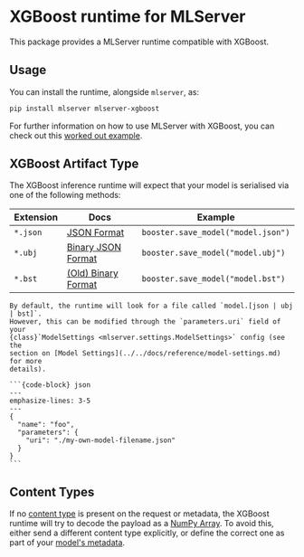 # XGBoost runtime for MLServer

This package provides a MLServer runtime compatible with XGBoost.

## Usage

You can install the runtime, alongside `mlserver`, as:

```bash
pip install mlserver mlserver-xgboost
```

For further information on how to use MLServer with XGBoost, you can check out
this [worked out example](../../docs/examples/xgboost/README.md).

## XGBoost Artifact Type

The XGBoost inference runtime will expect that your model is serialised via one
of the following methods:

| Extension | Docs                                                                                                                 | Example                            |
| --------- | -------------------------------------------------------------------------------------------------------------------- | ---------------------------------- |
| `*.json`  | [JSON Format](https://xgboost.readthedocs.io/en/stable/tutorials/saving_model.html#introduction-to-model-io)         | `booster.save_model("model.json")` |
| `*.ubj`   | [Binary JSON Format](https://xgboost.readthedocs.io/en/stable/tutorials/saving_model.html#introduction-to-model-io)  | `booster.save_model("model.ubj")`  |
| `*.bst`   | [(Old) Binary Format](https://xgboost.readthedocs.io/en/stable/tutorials/saving_model.html#introduction-to-model-io) | `booster.save_model("model.bst")`  |

````{note}
By default, the runtime will look for a file called `model.[json | ubj | bst]`.
However, this can be modified through the `parameters.uri` field of your
{class}`ModelSettings <mlserver.settings.ModelSettings>` config (see the
section on [Model Settings](../../docs/reference/model-settings.md) for more
details).

```{code-block} json
---
emphasize-lines: 3-5
---
{
  "name": "foo",
  "parameters": {
    "uri": "./my-own-model-filename.json"
  }
}
```
````

## Content Types

If no [content type](../../docs/user-guide/content-type) is present on the
request or metadata, the XGBoost runtime will try to decode the payload as a
[NumPy Array](../../docs/user-guide/content-type).
To avoid this, either send a different content type explicitly, or define the
correct one as part of your [model's
metadata](../../docs/reference/model-settings).
